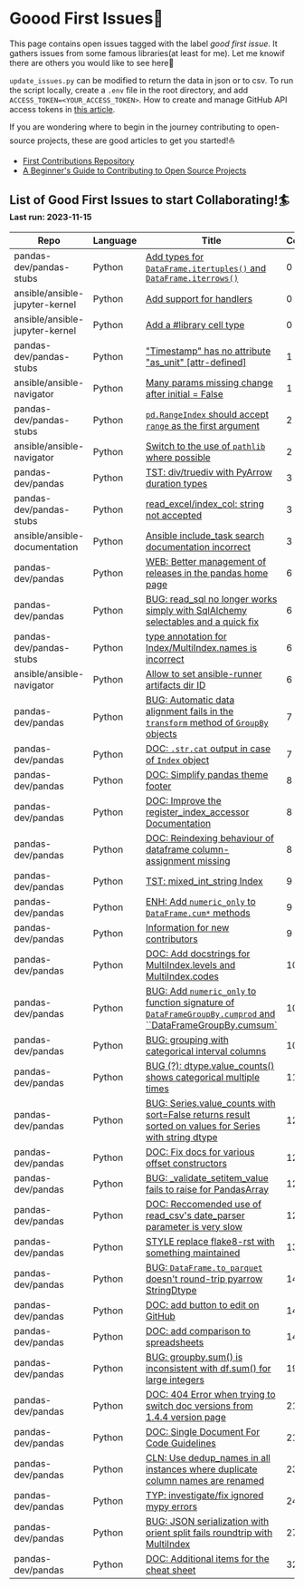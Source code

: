 # Goood First Issues:palm_tree:

This page contains open issues tagged with the label *good first issue*. It gathers issues from some famous libraries(at least for me).
Let me knowif there are others you would like to see here:pizza:

`update_issues.py` can  be modified to  return the data in json or to csv. 
To run the script locally, create a `.env` file in the root directory, and add `ACCESS_TOKEN=<YOUR_ACCESS_TOKEN>`. How to create and  manage GitHub API access tokens in [this article](https://docs.github.com/en/authentication/keeping-your-account-and-data-secure/managing-your-personal-access-tokens).


If you are wondering where to begin in the  journey contributing to open-source projects, these are good articles to get you started!:sailboat:

* [First Contributions Repository](https://github.com/firstcontributions/first-contributions)
* [A Beginner's Guide to Contributing to Open Source Projects](https://blog.ossph.org/a-beginners-guide-to-contributing-to-open-source-projects/)

## List of Good First Issues to start Collaborating!:surfer:<sub><sub>Last run: 2023-11-15</sub></sub>

| Repo | Language | Title | Comments |
| --- | --- | --- | --- |
| pandas-dev/pandas-stubs | Python | [Add types for `DataFrame.itertuples()` and `DataFrame.iterrows()`](https://github.com/pandas-dev/pandas-stubs/issues/805) | 0 |
| ansible/ansible-jupyter-kernel | Python | [Add support for handlers](https://github.com/ansible/ansible-jupyter-kernel/issues/53) | 0 |
| ansible/ansible-jupyter-kernel | Python | [Add a #library cell type](https://github.com/ansible/ansible-jupyter-kernel/issues/26) | 0 |
| pandas-dev/pandas-stubs | Python | ["Timestamp" has no attribute "as_unit" [attr-defined]](https://github.com/pandas-dev/pandas-stubs/issues/797) | 1 |
| ansible/ansible-navigator | Python | [Many params missing change after initial = False](https://github.com/ansible/ansible-navigator/issues/423) | 1 |
| pandas-dev/pandas-stubs | Python | [`pd.RangeIndex` should accept `range` as the first argument](https://github.com/pandas-dev/pandas-stubs/issues/677) | 2 |
| ansible/ansible-navigator | Python | [Switch to the use of `pathlib` where possible](https://github.com/ansible/ansible-navigator/issues/697) | 2 |
| pandas-dev/pandas | Python | [TST: div/truediv with PyArrow duration types](https://github.com/pandas-dev/pandas/issues/54315) | 3 |
| pandas-dev/pandas-stubs | Python | [read_excel/index_col: string not accepted](https://github.com/pandas-dev/pandas-stubs/issues/809) | 3 |
| ansible/ansible-documentation | Python | [Ansible include_task search documentation incorrect](https://github.com/ansible/ansible-documentation/issues/357) | 3 |
| pandas-dev/pandas | Python | [WEB: Better management of releases in the pandas home page](https://github.com/pandas-dev/pandas/issues/50885) | 6 |
| pandas-dev/pandas | Python | [BUG: read_sql no longer works simply with SqlAlchemy selectables and a quick fix](https://github.com/pandas-dev/pandas/issues/35484) | 6 |
| pandas-dev/pandas-stubs | Python | [type annotation for Index/MultiIndex.names is incorrect](https://github.com/pandas-dev/pandas-stubs/issues/804) | 6 |
| ansible/ansible-navigator | Python | [Allow to set ansible-runner artifacts dir ID ](https://github.com/ansible/ansible-navigator/issues/521) | 6 |
| pandas-dev/pandas | Python | [BUG: Automatic data alignment fails in the `transform` method of `GroupBy` objects](https://github.com/pandas-dev/pandas/issues/41550) | 7 |
| pandas-dev/pandas | Python | [DOC: `.str.cat` output in case of `Index` object](https://github.com/pandas-dev/pandas/issues/35556) | 7 |
| pandas-dev/pandas | Python | [DOC: Simplify pandas theme footer](https://github.com/pandas-dev/pandas/issues/51536) | 8 |
| pandas-dev/pandas | Python | [DOC: Improve the register_index_accessor Documentation](https://github.com/pandas-dev/pandas/issues/49202) | 8 |
| pandas-dev/pandas | Python | [DOC: Reindexing behaviour of dataframe column-assignment missing](https://github.com/pandas-dev/pandas/issues/39845) | 8 |
| pandas-dev/pandas | Python | [TST: mixed_int_string Index](https://github.com/pandas-dev/pandas/issues/54072) | 9 |
| pandas-dev/pandas | Python | [ENH: Add ``numeric_only`` to ``DataFrame.cum*`` methods](https://github.com/pandas-dev/pandas/issues/53072) | 9 |
| pandas-dev/pandas | Python | [Information for new contributors](https://github.com/pandas-dev/pandas/issues/49275) | 9 |
| pandas-dev/pandas | Python | [DOC: Add docstrings for MultiIndex.levels and MultiIndex.codes](https://github.com/pandas-dev/pandas/issues/55435) | 10 |
| pandas-dev/pandas | Python | [BUG: Add ``numeric_only`` to function signature of ``DataFrameGroupBy.cumprod`` and ``DataFrameGroupBy.cumsum`](https://github.com/pandas-dev/pandas/issues/53071) | 10 |
| pandas-dev/pandas | Python | [BUG: grouping with categorical interval columns](https://github.com/pandas-dev/pandas/issues/34164) | 10 |
| pandas-dev/pandas | Python | [BUG (?): dtype.value_counts() shows categorical multiple times](https://github.com/pandas-dev/pandas/issues/40735) | 11 |
| pandas-dev/pandas | Python | [BUG: Series.value_counts with sort=False returns result sorted on values for Series with string dtype](https://github.com/pandas-dev/pandas/issues/55224) | 12 |
| pandas-dev/pandas | Python | [DOC: Fix docs for various offset constructors](https://github.com/pandas-dev/pandas/issues/52431) | 12 |
| pandas-dev/pandas | Python | [BUG: _validate_setitem_value fails to raise for PandasArray](https://github.com/pandas-dev/pandas/issues/51044) | 12 |
| pandas-dev/pandas | Python | [DOC: Reccomended use of read_csv's date_parser parameter is very slow](https://github.com/pandas-dev/pandas/issues/35296) | 12 |
| pandas-dev/pandas | Python | [STYLE replace flake8-rst with something maintained](https://github.com/pandas-dev/pandas/issues/46865) | 13 |
| pandas-dev/pandas | Python | [BUG: `DataFrame.to_parquet` doesn't round-trip pyarrow StringDtype](https://github.com/pandas-dev/pandas/issues/42664) | 14 |
| pandas-dev/pandas | Python | [DOC: add button to edit on GitHub](https://github.com/pandas-dev/pandas/issues/39859) | 14 |
| pandas-dev/pandas | Python | [DOC: add comparison to spreadsheets](https://github.com/pandas-dev/pandas/issues/38990) | 14 |
| pandas-dev/pandas | Python | [BUG: groupby.sum() is inconsistent with df.sum() for large integers](https://github.com/pandas-dev/pandas/issues/34681) | 19 |
| pandas-dev/pandas | Python | [DOC: 404 Error when trying to switch doc versions from 1.4.4 version page](https://github.com/pandas-dev/pandas/issues/53286) | 21 |
| pandas-dev/pandas | Python | [DOC: Single Document For Code Guidelines](https://github.com/pandas-dev/pandas/issues/33851) | 21 |
| pandas-dev/pandas | Python | [CLN: Use dedup_names in all instances where duplicate column names are renamed](https://github.com/pandas-dev/pandas/issues/50371) | 23 |
| pandas-dev/pandas | Python | [TYP: investigate/fix ignored mypy errors](https://github.com/pandas-dev/pandas/issues/37715) | 24 |
| pandas-dev/pandas | Python | [BUG: JSON serialization with orient split fails roundtrip with MultiIndex](https://github.com/pandas-dev/pandas/issues/50456) | 27 |
| pandas-dev/pandas | Python | [DOC: Additional items for the cheat sheet](https://github.com/pandas-dev/pandas/issues/40680) | 32 |
